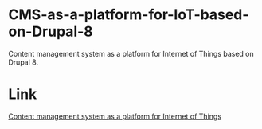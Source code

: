 # CMS-as-a-platform-for-IoT-based-on-Drupal-8
Content management system as a platform for Internet of Things based on Drupal 8.

# Link
[Content management system as a platform for Internet of Things](https://thesis.stefan.engineer/)


